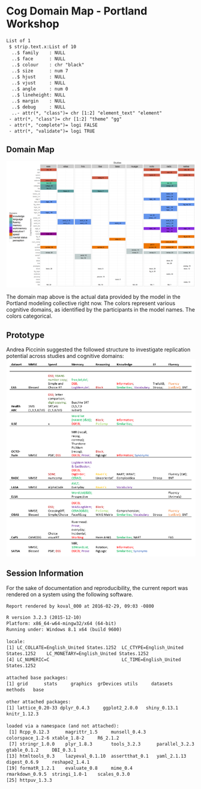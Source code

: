 # Cog Domain Map - Portland Workshop



<!--  Set the working directory to the repository's base directory; this assumes the report is nested inside of two directories.-->


<!-- Set the report-wide options, and point to the external code file. -->


<!-- Load the sources.  Suppress the output when loading sources. --> 


<!-- Load 'sourced' R files.  Suppress the output when loading packages. --> 


<!-- Load any Global functions and variables declared in the R file.  Suppress the output. --> 


<!-- Declare any global functions specific to a Rmd output.  Suppress the output. --> 


<!-- Load the datasets.   -->


<!-- Tweak the datasets.   -->




```
List of 1
 $ strip.text.x:List of 10
  ..$ family    : NULL
  ..$ face      : NULL
  ..$ colour    : chr "black"
  ..$ size      : num 7
  ..$ hjust     : NULL
  ..$ vjust     : NULL
  ..$ angle     : num 0
  ..$ lineheight: NULL
  ..$ margin    : NULL
  ..$ debug     : NULL
  ..- attr(*, "class")= chr [1:2] "element_text" "element"
 - attr(*, "class")= chr [1:2] "theme" "gg"
 - attr(*, "complete")= logi FALSE
 - attr(*, "validate")= logi TRUE
```


## Domain Map



![](cog_domain_map/domain_map-1.png)

The domain map above is the actual data provided by the model in the Portland modeling collective right now. The colors  represent various cognitive domains, as identified by the participants in the model names. The colors categorical.

## Prototype

Andrea Piccinin suggested the followed  structure to investigate replication potential across studies and cognitive domains:
![prototype](docs/Piccinin_Cognitive_Domains.PNG)  



## Session Information
For the sake of documentation and reproducibility, the current report was rendered on a system using the following software.


```
Report rendered by koval_000 at 2016-02-29, 09:03 -0800
```

```
R version 3.2.3 (2015-12-10)
Platform: x86_64-w64-mingw32/x64 (64-bit)
Running under: Windows 8.1 x64 (build 9600)

locale:
[1] LC_COLLATE=English_United States.1252  LC_CTYPE=English_United States.1252    LC_MONETARY=English_United States.1252
[4] LC_NUMERIC=C                           LC_TIME=English_United States.1252    

attached base packages:
[1] grid      stats     graphics  grDevices utils     datasets  methods   base     

other attached packages:
[1] lattice_0.20-33 dplyr_0.4.3     ggplot2_2.0.0   shiny_0.13.1    knitr_1.12.3   

loaded via a namespace (and not attached):
 [1] Rcpp_0.12.3      magrittr_1.5     munsell_0.4.3    colorspace_1.2-6 xtable_1.8-2     R6_2.1.2        
 [7] stringr_1.0.0    plyr_1.8.3       tools_3.2.3      parallel_3.2.3   gtable_0.1.2     DBI_0.3.1       
[13] htmltools_0.3    lazyeval_0.1.10  assertthat_0.1   yaml_2.1.13      digest_0.6.9     reshape2_1.4.1  
[19] formatR_1.2.1    evaluate_0.8     mime_0.4         rmarkdown_0.9.5  stringi_1.0-1    scales_0.3.0    
[25] httpuv_1.3.3    
```
